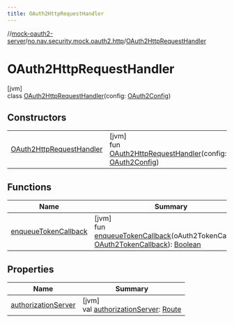 ```yaml
---
title: OAuth2HttpRequestHandler
---
```

//[mock-oauth2-server](../../../index.html)/[no.nav.security.mock.oauth2.http](../index.html)/[OAuth2HttpRequestHandler](index.html)



# OAuth2HttpRequestHandler



[jvm]\
class [OAuth2HttpRequestHandler](index.html)(config: [OAuth2Config](../../no.nav.security.mock.oauth2/-o-auth2-config/index.html))



## Constructors


| | |
|---|---|
| [OAuth2HttpRequestHandler](-o-auth2-http-request-handler.html) | [jvm]<br>fun [OAuth2HttpRequestHandler](-o-auth2-http-request-handler.html)(config: [OAuth2Config](../../no.nav.security.mock.oauth2/-o-auth2-config/index.html)) |


## Functions


| Name | Summary |
|---|---|
| [enqueueTokenCallback](enqueue-token-callback.html) | [jvm]<br>fun [enqueueTokenCallback](enqueue-token-callback.html)(oAuth2TokenCallback: [OAuth2TokenCallback](../../no.nav.security.mock.oauth2.token/-o-auth2-token-callback/index.html)): [Boolean](https://kotlinlang.org/api/latest/jvm/stdlib/kotlin/-boolean/index.html) |


## Properties


| Name | Summary |
|---|---|
| [authorizationServer](authorization-server.html) | [jvm]<br>val [authorizationServer](authorization-server.html): [Route](../-route/index.html) |

